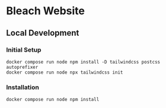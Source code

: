 # Bleach Website

## Local Development

### Initial Setup

```shell
docker compose run node npm install -D tailwindcss postcss autoprefixer
docker compose run node npx tailwindcss init
```

### Installation

```shell
docker compose run node npm install
```


